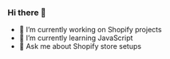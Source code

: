 ### Hi there 👋

- 🔭 I’m currently working on Shopify projects
- 🌱 I’m currently learning JavaScript
- 💬 Ask me about Shopify store setups
